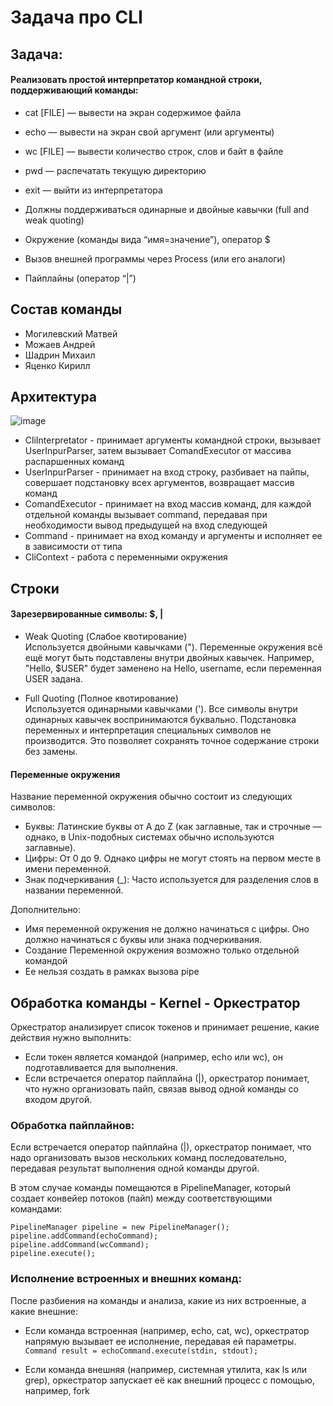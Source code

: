 # Задача про CLI

## Задача:

#### Реализовать простой интерпретатор командной строки, поддерживающий команды: 
- cat [FILE] — вывести на экран содержимое файла 
- echo — вывести на экран свой аргумент (или аргументы) 
- wc [FILE] — вывести количество строк, слов и байт в файле 
- pwd — распечатать текущую директорию 
- exit — выйти из интерпретатора

- Должны поддерживаться одинарные и двойные кавычки (full and weak quoting) 
- Окружение (команды вида “имя=значение”), оператор $ 
- Вызов внешней программы через Process (или его аналоги) 
- Пайплайны (оператор “|”) 

## Состав команды

- Могилевский Матвей
- Можаев Андрей
- Шадрин Михаил
- Яценко Кирилл

## Архитектура

![image](https://github.com/user-attachments/assets/16a35445-2814-46f1-939f-d7b7d1412355)

- CliInterpretator - принимает аргументы командной строки, вызывает UserInpurParser, затем вызывает ComandExecutor от массива распаршенных команд
- UserInpurParser - принимает на вход строку, разбивает на пайпы, совершает подстановку всех аргументов, возвращает массив команд
- ComandExecutor - принимает на вход массив команд, для каждой отдельной команды вызывает command, передавая при необходимости вывод предыдущей на вход следующей
- Command - принимает на вход команду и аргументы и исполняет ее в зависимости от типа
- CliContext - работа с переменными окружения

## Строки
#### Зарезервированные символы: $, |

- Weak Quoting (Слабое квотирование)\
Используется двойными кавычками ("). Переменные окружения всё ещё могут быть подставлены внутри двойных кавычек. Например, "Hello, $USER" будет заменено на Hello, username, если переменная USER задана.

- Full Quoting (Полное квотирование)\
Используется одинарными кавычками ('). Все символы внутри одинарных кавычек воспринимаются буквально. Подстановка переменных и интерпретация специальных символов не производится. Это позволяет сохранять точное содержание строки без замены.

#### Переменные окружения
Название переменной окружения обычно состоит из следующих символов:
- Буквы: Латинские буквы от A до Z (как заглавные, так и строчные — однако, в Unix-подобных системах обычно используются заглавные).
- Цифры: От 0 до 9. Однако цифры не могут стоять на первом месте в имени переменной.
- Знак подчеркивания (_): Часто используется для разделения слов в названии переменной.

Дополнительно:
* Имя переменной окружения не должно начинаться с цифры. Оно должно начинаться с буквы или знака подчеркивания.
* Создание Переменной окружения возможно только отдельной командой 
* Ее нельзя создать в рамках вызова pipe

## Обработка команды - Kernel - Оркестратор
Оркестратор анализирует список токенов и принимает решение, какие действия нужно выполнить:
- Если токен является командой (например, echo или wc), он подготавливается для выполнения.
- Если встречается оператор пайплайна (|), оркестратор понимает, что нужно организовать пайп, связав вывод одной команды со входом другой.

### Обработка пайплайнов:
Если встречается оператор пайплайна (|), оркестратор понимает, что надо организовать вызов нескольких команд последовательно, передавая результат выполнения одной команды другой.

В этом случае команды помещаются в PipelineManager, который создает конвейер потоков (пайп) между соответствующими командами:
```
PipelineManager pipeline = new PipelineManager();
pipeline.addCommand(echoCommand);
pipeline.addCommand(wcCommand);
pipeline.execute();
```

### Исполнение встроенных и внешних команд:
После разбиения на команды и анализа, какие из них встроенные, а какие внешние:
- Если команда встроенная (например, echo, cat, wc), оркестратор напрямую вызывает ее исполнение, передавая ей параметры.
``` Command result = echoCommand.execute(stdin, stdout); ```

- Если команда внешняя (например, системная утилита, как ls или grep), оркестратор запускает её как внешний процесс с помощью, например, fork

